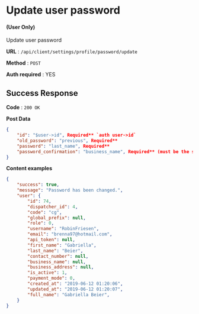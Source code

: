 # Update user password

#### (**User Only**)

Update user password

**URL** : `/api/client/settings/profile/password/update`

**Method** : `POST`

**Auth required** : YES

## Success Response

**Code** : `200 OK`

**Post Data**

```json
{
    "id": "$user->id", Required** `auth user->id`
    "old_password": "previous", Required**
    "password": "last_name", Required**
    "password_confirmation": "business_name", Required** (must be the same with password)
}
```

**Content examples**

```json
{
    "success": true,
    "message": "Password has been changed.",
    "user": {
        "id": 74,
        "dispatcher_id": 4,
        "code": "cg",
        "global_prefix": null,
        "role": 0,
        "username": "RobinFriesen",
        "email": "brenna97@hotmail.com",
        "api_token": null,
        "first_name": "Gabriella",
        "last_name": "Beier",
        "contact_number": null,
        "business_name": null,
        "business_address": null,
        "is_active": 1,
        "payment_mode": 0,
        "created_at": "2019-06-12 01:20:06",
        "updated_at": "2019-06-12 01:20:07",
        "full_name": "Gabriella Beier",
    }
}
```
